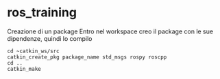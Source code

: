 # ros_training

Creazione di un package
Entro nel workspace creo il package con le sue dipendenze, quindi lo compilo
```
cd ~catkin_ws/src
catkin_create_pkg package_name std_msgs rospy roscpp
cd ..
catkin_make
```


